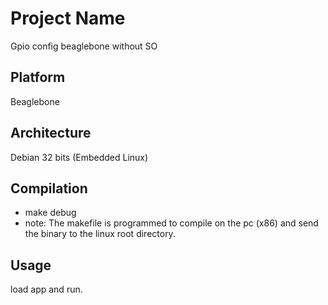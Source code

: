 # Project Name
Gpio config beaglebone without SO

## Platform
Beaglebone

## Architecture
Debian 32 bits (Embedded Linux)

## Compilation
- make debug
- note: The makefile is programmed to compile on the pc (x86) and send the binary to the linux root directory.

## Usage
load app and run.
